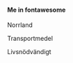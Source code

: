 #### Me in fontawesome
<i class="fas fa-thermometer-empty"></i> Norrland

<i class="fas fa-bicycle"></i> Transportmedel

<i class="fas fa-coffee"></i> Livsnödvändigt
